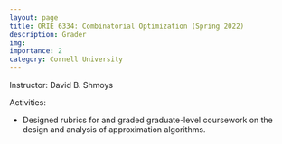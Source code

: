 ```yaml
---
layout: page
title: ORIE 6334: Combinatorial Optimization (Spring 2022)
description: Grader
img: 
importance: 2
category: Cornell University
---
```


<p>
Instructor: David B. Shmoys
</p>

<p>
Activities:
<ul style="list-style-type:disc;">
<li>
	Designed rubrics for and graded graduate-level coursework on the design and analysis of approximation algorithms.
</li>
</ul>
</p>